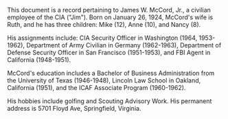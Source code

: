 This document is a record pertaining to James W. McCord, Jr., a civilian employee of the CIA ("Jim"). Born on January 26, 1924, McCord's wife is Ruth, and he has three children: Mike (12), Anne (10), and Nancy (8).

His assignments include: CIA Security Officer in Washington (1964, 1953-1962), Department of Army Civilian in Germany (1962-1963), Department of Defense Security Officer in San Francisco (1951-1953), and FBI Agent in California (1948-1951).

McCord's education includes a Bachelor of Business Administration from the University of Texas (1946-1948), Lincoln Law School in Oakland, California (1951), and the ICAF Associate Program (1960-1962).

His hobbies include golfing and Scouting Advisory Work. His permanent address is 5701 Floyd Ave, Springfield, Virginia.
